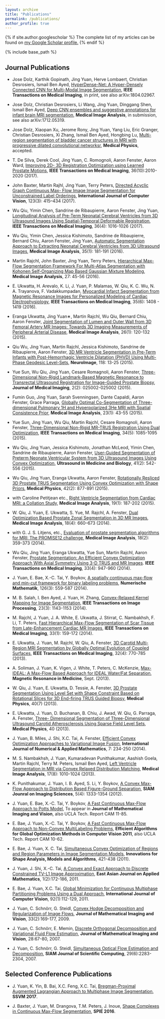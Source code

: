 ```yaml
---
layout: archive
title: "Publications"
permalink: /publications/
author_profile: true
---
```


{% if site.author.googlescholar %}
  The complete list of my articles can be found on <u><a href="https://scholar.google.ca/citations?user=eMPV_ZkAAAAJ"><i class="fa fa-fw fa-google-plus-square" aria-hidden="true"></i>my Google Scholar profile</a>.</u>
{% endif %}

{% include base_path %}

## Journal Publications

* Jose Dolz, Karthik Gopinath, Jing Yuan, Herve Lombaert, Christian Desrosiers, Ismail Ben Ayed,
 <ins>HyperDense-Net: A Hyper-Densely Connected CNN for Multi-Modal Image Segmentation</ins>, **IEEE Transactions on Medical Imaging**, in print, see also arXiv:1804.02967.

* Jose Dolz, Christian Desrosiers, Li Wang, Jing Yuan, Dinggang Shen, Ismail Ben Ayed, <ins>Deep CNN ensembles and suggestive annotations for infant brain MRI segmentation</ins>, **Medical Image Analysis**, in submission, see also arXiv:1712.05319.

* Jose Dolz, Xiaopan Xu, Jerome Rony, Jing Yuan, Yang Liu, Eric Granger, Christian Desrosiers, Xi Zhang, Ismail Ben Ayed, Hongbing Lu, <ins>Multi-region segmentation of bladder cancer structures in MRI with progressive dilated convolutional networksr</ins>, **Medical Physics**, accepted.

* T. De Silva, Derek Cool, Jing Yuan, C. Romognoli, Aaron Fenster, Aaron Ward, <ins>Improving 2D-
3D Registration Optimization using Learned Prostate Motions</ins>, **IEEE Transactions on Medical
Imaging**, 36(10):2010-2020 (2017).

* John Baxter, Martin Rajhl, Jing Yuan, Terry Peters, <ins>Directed Acyclic Graph Continuous Max-
Flow Image Image Segmentation for Unconstrained Label Orderings</ins>, **International Journal of
Computer Vision**, 123(3): 415–434 (2017).

* Wu Qiu, Yimin Chen, Sandrine de Ribaupierre, Aaron Fenster, Jing Yuan, <ins>Longitudinal Analysis of Pre-Term Neonatal Cerebral Ventricles from 3D Ultrasound Images Using Spatial-Temporal Deformable Registration</ins>, **IEEE
Transactions on Medical Imaging**, 36(4): 1016-1026 (2017).

* Wu Qiu, Yimin Chen, Jessica Kishimoto, Sandrine de Ribaupierre, Bernard Chiu, Aaron Fenster,
Jing Yuan, <ins>Automatic Segmentation Approach to Extracting Neonatal Cerebral Ventricles from
3D Ultrasound Images</ins>, **Medical Image Analysis**, 35(1): 181-191 (2016).

* Martin Rajchl, John Baxter, Jing Yuan, Terry Peters, <ins>Hierarchical Max-Flow Segmentation Framework
For Multi-Atlas Segmentation with Kohonen Self-Organizing Map Based Gaussian Mixture
Modeling</ins>, **Medical Image Analysis**, 27: 45-56 (2016).

* E. Ukwatta, H. Arevalo, K. Li, J. Yuan, P. Malamas, W. Qiu, K. C. Wu, N. A. Trayanova, F.
Vadakkumpadan, <ins>Myocardial Infarct Segmentation from Magnetic Resonance Images for Personalized
Modeling of Cardiac Electrophysiology</ins>, **IEEE Transactions on Medical Imaging**, 35(6):
1408 - 1419 (2016).

* Eranga Ukwatta, Jing Yuan∗, Martin Rajchl, Wu Qiu, Bernard Chiu, Aaron Fenster, <ins>Joint Segmentation
of Lumen and Outer Wall from 3D Femoral Artery MR Images: Towards 3D Imaging
Measurements of Peripheral Arterial Disease</ins>, **Medical Image Analysis**, 26(1): 120-132 (2015).

* Qiu Wu, Jing Yuan, Martin Rajchl, Jessica Kishimoto, Sandrine de Ribaupierre, Aaron Fenster,
<ins>3D MR Ventricle Segmentation in Pre-Term Infants with Post-Hemorrhagic Ventricle Dilatation
(PHVD) Using Multi-Phase Geodesic Level-Sets</ins>, **NeuroImage**, 118: 13-25 (2015).

* Yue Sun, Wu Qiu, Jing Yuan, Cesare Romagnoli, Aaron Fenster, <ins>Three-Dimensional Non-Rigid
Landmark-Based Magnetic Resonance to Transrectal Ultrasound Registration for Image-Guided
Prostate Biopsy</ins>, **Journal of Medical Imaging**, 2(2): 025002-025002 (2015).

* Fumin Guo, Jing Yuan, Sarah Svenningsen, Dante Capaldi, Aaron Fenster, Grace Parraga, <ins>Globally
Optimal Co-Segmentation of Three-dimensional Pulmonary 1H and Hyperpolarized 3He MRI
with Spatial Consistence Prior</ins>, **Medical Image Analysis**, 23(1): 43-55 (2015).

* Yue Sun, Jing Yuan, Wu Qiu, Martin Rajchl, Cesare Romagnoli, Aaron Fenster, <ins>Three-Dimensional
Non-Rigid MR-TRUS Registration Using Dual Optimization</ins>, **IEEE Transactions on Medical
Imaging**, 34(5): 1085-1095 (2015).

* Wu Qiu, Jing Yuan, Jessica Kishimoto, Jonathan McLeod, Yimin Chen, Sandrine de Ribaupierre,
Aaron Fenster, <ins>User-Guided Segmentation of Preterm Neonate Ventricular System from 3D Ultrasound
Images Using Convex Optimization</ins>, **Ultrasound in Medicine and Biology**, 41(2): 542-556 (2015).

* Wu Qiu, Jing Yuan, Eranga Ukwatta, Aaron Fenster, <ins>Rotationally Resliced 3D Prostate TRUS
Segmentation Using Convex Optimization with Shape Priors</ins>, **Medical Physics**, 42(2): 877-891
(2015).

* with Caroline Petitjean etc., <ins>Right Ventricle Segmentation from Cardiac MRI: a Collation Study</ins>,
**Medical Image Analysis**, 19(1): 187-202 (2015).

* W. Qiu, J. Yuan, E. Ukwatta, S. Yue, M. Rajchl, A. Fenster, <ins>Dual Optimization Based Prostate
Zonal Segmentation in 3D MR Images</ins>, **Medical Image Analysis**, 18(4): 660–673 (2014).

* with G. J. S. Litjens, etc., <ins>Evaluation of prostate segmentation algorithms for MRI: The PROMISE12
challenge</ins>, **Medical Image Analysis**, 18(2): 359-373 (2014).

* Wu Qiu, Jing Yuan, Eranga Ukwatta, Yue Sun, Martin Rajchl, Aaron Fenster, <ins>Prostate Segmentation:
An Efficient Convex Optimization Approach With Axial Symmetry Using 3-D TRUS and
MR Images</ins>. **IEEE Transactions on Medical Imaging**, 33(4): 947-960 (2014).

* J. Yuan, E. Bae, X.-C. Tai, Y. Boykov, <ins>A spatially continuous max-flow and min-cut framework
for binary labeling problems</ins>, **Numerische Mathematik**, 126(3): 559-587 (2014).

* M. B. Salah, I. Ben Ayed, J. Yuan, H. Zhang, <ins>Convex-Relaxed Kernel Mapping for Image Segmentation</ins>,
**IEEE Transactions on Image Processing**, 23(3): 1143-1153 (2014).

* M. Rajchl, J. Yuan, J. A. White, E. Ukwatta, J. Stirrat, C. Nambakhsh, F. Li, T. Peters, <ins>Fast
Hierarchical Max-Flow Segmentation of Scar Tissue from Late-Enhancement Cardiac MR Images</ins>,
**IEEE Transactions on Medical Imaging**, 33(1): 159-172 (2014).

* E. Ukwatta, J. Yuan, M. Rajchl, W. Qiu, A. Fenster, <ins>3D Carotid Multi-Region MRI Segmentation
by Globally Optimal Evolution of Coupled Surfaces</ins>, **IEEE Transactions on Medical Imaging**, 32(4): 770-785 (2013).

* A. Soliman, J. Yuan, K. Vigen, J. White, T. Peters, C. McKenzie, <ins>Max-IDEAL: A Max-Flow
Based Approach for IDEAL Water/Fat Separation</ins>, **Magnetic Resonance in Medicine**, Sept.
(2013).

* W. Qiu, J. Yuan, E. Ukwatta, D. Tessie, A. Fenster, <ins>3D Prostate Segmentation Using Level Set with
Shape Constraint Based on Rotational Slices for 3D End-firing TRUS Guided Biopsy</ins>, **Medical
Physics**, 40(7) (2013).

* E. Ukwatta, J. Yuan, D. Buchanan, B. Chiu, J. Awad, W. Qiu, G. Parraga, A. Fenster, <ins>Three-
Dimensional Segmentation of Three-Dimensional Ultrasound Carotid Atherosclerosis Using Sparse
Field Level Sets</ins>, **Medical Physics**, 40 (2013).

* J. Yuan, B. Miles, J. Shi, X.C. Tai, A. Fenster, <ins>Efficient Convex Optimization Approaches to
Variational Image Fusion</ins>, **International Journal of Numerical & Applied Mathematics**,
7: 234-250 (2014).

* M. S. Nambakhsh, J. Yuan, Kumaradevan Punithakumar, Aashish Goela, Martin Rajchl, Terry
M. Peters, Ismail Ben Ayed, <ins>Left Ventricle Segmentation in MRI via Convex Relaxed Distribution
Matching</ins>, **Medical Image Analysis**, 17(8): 1010-1024 (2013).

* K. Punithakumar, J. Yuan, I. B. Ayed, S. Li, Y. Boykov, <ins>A Convex Max-Flow Approach to
Distribution Based Figure-Ground Separation</ins>, **SIAM Jounral on Imaging Sciences**, 5(4):
1333-1354 (2012).

* J. Yuan, E. Bae, X.-C. Tai, Y. Boykov, <ins>A Fast Continuous Max-Flow Approach to Potts Model</ins>,
To appear in **Journal of Mathematical Imaging and Vision**, also UCLA Tech. Report CAM 11-85.

* E. Bae, J. Yuan, X.-C. Tai, Y. Boykov, <ins>A Fast Continuous Max-Flow Approach to Non-Convex
MultiLabeling Problems</ins>, **Efficient Algorithms for Global Optimization Methods in Computer
Vision 2011**, also UCLA Tech. Report CAM 10-62.

* E. Bae, J. Yuan, X. C. Tai, <ins>Simultaneous Convex Optimization of Regions and Region Parameters
in Image Segmentation Models</ins>, **Innovations for Shape Analysis, Models and Algorithms**,
421-438 (2011).

* J. Yuan, J. Shi, X.-C. Tai, <ins>A Convex and Exact Approach to Discrete Constrained TV-L1 Image
Approximation</ins>, **East Asian Journal on Applied Mathematics**, 1(2):172-186, 2011.

* E. Bae, J. Yuan, X.C. Tai, <ins>Global Minimization for Continuous Multiphase Partitioning Problems
Using a Dual Approach</ins>, **International Journal of Computer Vision**, 92(1):112-129, 2011.

* J. Yuan, C. Schnörr, G. Steidl, <ins>Convex Hodge Decomposition and Regularization of Image Flows</ins>,
**Journal of Mathematical Imaging and Vision**, 33(2):169-177, 2009.

* J. Yuan, C. Schnörr, E. Memin, <ins>Discrete Orthogonal Decomposition and Variational Fluid Flow Estimation</ins>, 
**Journal of Mathematical Imaging and Vision**, 28:67-80, 2007.

* J. Yuan, C. Schnörr, G. Steidl, <ins>Simultaneous Optical Flow Estimation and Decomposition</ins>, 
**SIAM Journal of Scientific Computing**, 29(6):2283-2304, 2007.

## Selected Conference Publications

* J. Yuan, K. Yin, B. Bai, X.C. Feng, X.C. Tai, <ins>Bregman-Proximal Augmented Lagrangian Approach
to Multiphase Image Segmentation</ins>, **SSVM 2017**.

* J. Baxter, J. Yuan, M. Drangova, T.M. Peters, J. Inoue, <ins>Shape Complexes in Continuous Max-Flow
Segmentation</ins>, **SPIE 2016**.
